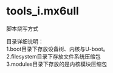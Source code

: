 # tools_i.mx6ull
脚本烧写方式

目录详细说明：   
1.boot目录下存放设备树、内核与U-boot。   
2.filesystem目录下存放文件系统压缩包   
3.modules目录下存放的是内核模块压缩包   
